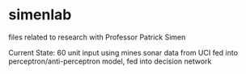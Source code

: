 # simenlab
files related to research with Professor Patrick Simen

Current State: 60 unit input using mines sonar data from UCI fed into perceptron/anti-perceptron model, fed into decision network 
